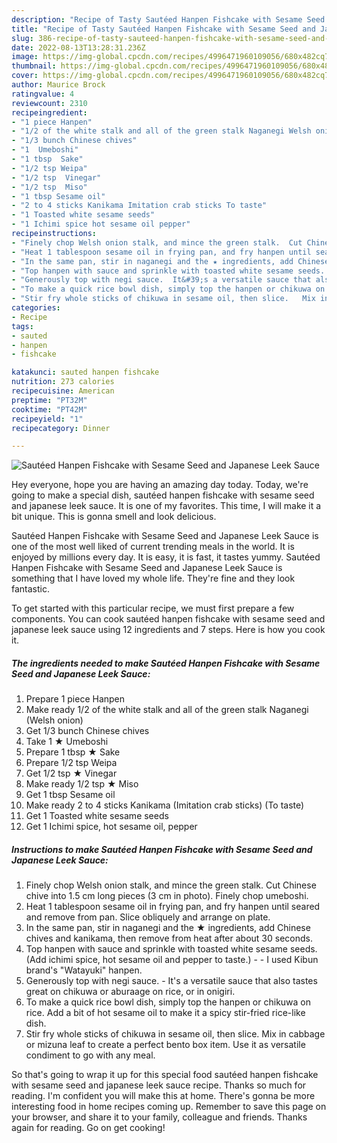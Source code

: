 ```yaml
---
description: "Recipe of Tasty Sautéed Hanpen Fishcake with Sesame Seed and Japanese Leek Sauce"
title: "Recipe of Tasty Sautéed Hanpen Fishcake with Sesame Seed and Japanese Leek Sauce"
slug: 386-recipe-of-tasty-sauteed-hanpen-fishcake-with-sesame-seed-and-japanese-leek-sauce
date: 2022-08-13T13:28:31.236Z
image: https://img-global.cpcdn.com/recipes/4996471960109056/680x482cq70/sauteed-hanpen-fishcake-with-sesame-seed-and-japanese-leek-sauce-recipe-main-photo.jpg
thumbnail: https://img-global.cpcdn.com/recipes/4996471960109056/680x482cq70/sauteed-hanpen-fishcake-with-sesame-seed-and-japanese-leek-sauce-recipe-main-photo.jpg
cover: https://img-global.cpcdn.com/recipes/4996471960109056/680x482cq70/sauteed-hanpen-fishcake-with-sesame-seed-and-japanese-leek-sauce-recipe-main-photo.jpg
author: Maurice Brock
ratingvalue: 4
reviewcount: 2310
recipeingredient:
- "1 piece Hanpen"
- "1/2 of the white stalk and all of the green stalk Naganegi Welsh onion"
- "1/3 bunch Chinese chives"
- "1  Umeboshi"
- "1 tbsp  Sake"
- "1/2 tsp Weipa"
- "1/2 tsp  Vinegar"
- "1/2 tsp  Miso"
- "1 tbsp Sesame oil"
- "2 to 4 sticks Kanikama Imitation crab sticks To taste"
- "1 Toasted white sesame seeds"
- "1 Ichimi spice hot sesame oil pepper"
recipeinstructions:
- "Finely chop Welsh onion stalk, and mince the green stalk.  Cut Chinese chive into 1.5 cm long pieces (3 cm in photo).   Finely chop umeboshi."
- "Heat 1 tablespoon sesame oil in frying pan, and fry hanpen until seared and remove from pan. Slice obliquely and arrange on plate."
- "In the same pan, stir in naganegi and the ★ ingredients, add Chinese chives and kanikama, then remove from heat after about 30 seconds."
- "Top hanpen with sauce and sprinkle with toasted white sesame seeds. (Add ichimi spice, hot sesame oil and pepper to taste.)    I used Kibun brand&#39;s &#34;Watayuki&#34; hanpen."
- "Generously top with negi sauce.  It&#39;s a versatile sauce that also tastes great on chikuwa or aburaage on rice, or in onigiri."
- "To make a quick rice bowl dish, simply top the hanpen or chikuwa on rice.   Add a bit of hot sesame oil to make it a spicy stir-fried rice-like dish."
- "Stir fry whole sticks of chikuwa in sesame oil, then slice.   Mix in cabbage or mizuna leaf to create a perfect bento box item.  Use it as versatile condiment to go with any meal."
categories:
- Recipe
tags:
- sauted
- hanpen
- fishcake

katakunci: sauted hanpen fishcake 
nutrition: 273 calories
recipecuisine: American
preptime: "PT32M"
cooktime: "PT42M"
recipeyield: "1"
recipecategory: Dinner

---
```



![Sautéed Hanpen Fishcake with Sesame Seed and Japanese Leek Sauce](https://img-global.cpcdn.com/recipes/4996471960109056/680x482cq70/sauteed-hanpen-fishcake-with-sesame-seed-and-japanese-leek-sauce-recipe-main-photo.jpg)

Hey everyone, hope you are having an amazing day today. Today, we're going to make a special dish, sautéed hanpen fishcake with sesame seed and japanese leek sauce. It is one of my favorites. This time, I will make it a bit unique. This is gonna smell and look delicious.



Sautéed Hanpen Fishcake with Sesame Seed and Japanese Leek Sauce is one of the most well liked of current trending meals in the world. It is enjoyed by millions every day. It is easy, it is fast, it tastes yummy. Sautéed Hanpen Fishcake with Sesame Seed and Japanese Leek Sauce is something that I have loved my whole life. They're fine and they look fantastic.


To get started with this particular recipe, we must first prepare a few components. You can cook sautéed hanpen fishcake with sesame seed and japanese leek sauce using 12 ingredients and 7 steps. Here is how you cook it.

<!--inarticleads1-->

##### The ingredients needed to make Sautéed Hanpen Fishcake with Sesame Seed and Japanese Leek Sauce:

1. Prepare 1 piece Hanpen
1. Make ready 1/2 of the white stalk and all of the green stalk Naganegi (Welsh onion)
1. Get 1/3 bunch Chinese chives
1. Take 1 ★ Umeboshi
1. Prepare 1 tbsp ★ Sake
1. Prepare 1/2 tsp Weipa
1. Get 1/2 tsp ★ Vinegar
1. Make ready 1/2 tsp ★ Miso
1. Get 1 tbsp Sesame oil
1. Make ready 2 to 4 sticks Kanikama (Imitation crab sticks) (To taste)
1. Get 1 Toasted white sesame seeds
1. Get 1 Ichimi spice, hot sesame oil, pepper




<!--inarticleads2-->

##### Instructions to make Sautéed Hanpen Fishcake with Sesame Seed and Japanese Leek Sauce:

1. Finely chop Welsh onion stalk, and mince the green stalk.  Cut Chinese chive into 1.5 cm long pieces (3 cm in photo).   Finely chop umeboshi.
1. Heat 1 tablespoon sesame oil in frying pan, and fry hanpen until seared and remove from pan. Slice obliquely and arrange on plate.
1. In the same pan, stir in naganegi and the ★ ingredients, add Chinese chives and kanikama, then remove from heat after about 30 seconds.
1. Top hanpen with sauce and sprinkle with toasted white sesame seeds. (Add ichimi spice, hot sesame oil and pepper to taste.) -   -  I used Kibun brand&#39;s &#34;Watayuki&#34; hanpen.
1. Generously top with negi sauce. -  It&#39;s a versatile sauce that also tastes great on chikuwa or aburaage on rice, or in onigiri.
1. To make a quick rice bowl dish, simply top the hanpen or chikuwa on rice.   Add a bit of hot sesame oil to make it a spicy stir-fried rice-like dish.
1. Stir fry whole sticks of chikuwa in sesame oil, then slice.   Mix in cabbage or mizuna leaf to create a perfect bento box item.  Use it as versatile condiment to go with any meal.




So that's going to wrap it up for this special food sautéed hanpen fishcake with sesame seed and japanese leek sauce recipe. Thanks so much for reading. I'm confident you will make this at home. There's gonna be more interesting food in home recipes coming up. Remember to save this page on your browser, and share it to your family, colleague and friends. Thanks again for reading. Go on get cooking!
